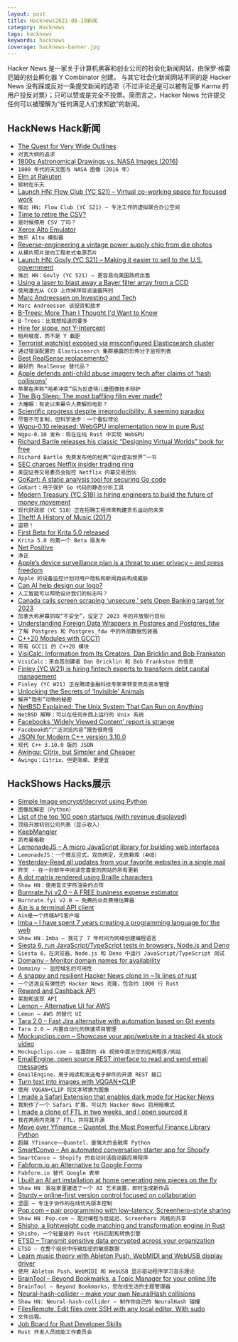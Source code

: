 ```yaml
---
layout: post
title: Hacknews2021-08-19新闻
category: Hacknews
tags: hacknews
keywords: hacknews
coverage: hacknews-banner.jpg
---
```


Hacker News 是一家关于计算机黑客和创业公司的社会化新闻网站，由保罗·格雷厄姆的创业孵化器 Y Combinator 创建。
与其它社会化新闻网站不同的是 Hacker News 没有踩或反对一条提交新闻的选项（不过评论还是可以被有足够 Karma 的用户投反对票）；只可以赞或是完全不投票。简而言之，Hacker News 允许提交任何可以被理解为“任何满足人们求知欲”的新闻。

## HackNews Hack新闻


- [The Quest for Very Wide Outlines](https://bgolus.medium.com/the-quest-for-very-wide-outlines-ba82ed442cd9)
- `对宽大纲的追求`
- [1800s Astronomical Drawings vs. NASA Images (2016)](https://www.nypl.org/blog/2016/08/19/1800s-astronomical-drawings)
- `1800 年代的天文图与 NASA 图像（2016 年）`
- [Elm at Rakuten](https://engineering.rakuten.today/post/elm-at-rakuten/)
- `榆树在乐天`
- [Launch HN: Flow Club (YC S21) – Virtual co-working space for focused work](item?id=28222242)
- `推出 HN: Flow Club (YC S21) – 专注工作的虚拟联合办公空间`
- [Time to retire the CSV?](https://www.bitsondisk.com/writing/2021/retire-the-csv/)
- `是时候停用 CSV 了吗？`
- [Xerox Alto Emulator](https://archives.loomcom.com/contraltojs/)
- `施乐 Alto 模拟器`
- [Reverse-engineering a vintage power supply chip from die photos](https://www.righto.com/2021/08/reverse-engineering-vintage-power.html)
- `从裸片照片逆向工程老式电源芯片`
- [Launch HN: Govly (YC S21) – Making it easier to sell to the U.S. government](item?id=28224792)
- `推出 HN：Govly (YC S21) – 更容易向美国政府出售`
- [Using a laser to blast away a Bayer filter array from a CCD](https://hackaday.com/2021/08/09/using-a-laser-to-blast-away-a-bayer-array/)
- `使用激光从 CCD 上炸掉拜耳滤波器阵列`
- [Marc Andreessen on Investing and Tech](https://richardhanania.substack.com/p/flying-x-wings-into-the-death-star)
- `Marc Andreessen 谈投资和技术`
- [B-Trees: More Than I Thought I'd Want to Know](https://benjamincongdon.me/blog/2021/08/17/B-Trees-More-Than-I-Thought-Id-Want-to-Know/)
- `B-Trees：比我想知道的要多`
- [Hire for slope, not Y-Intercept](https://matt-rickard.com/hire-slope-not-intercept/)
- `租用坡度，而不是 Y 截距`
- [Terrorist watchlist exposed via misconfigured Elasticsearch cluster](https://www.bleepingcomputer.com/news/security/secret-terrorist-watchlist-with-2-million-records-exposed-online/)
- `通过错误配置的 Elasticsearch 集群暴露的恐怖分子监视列表`
- [Best RealSense replacements?](https://github.com/IntelRealSense/librealsense/issues/9653)
- `最好的 RealSense 替代品？`
- [Apple defends anti-child abuse imagery tech after claims of ‘hash collisions’](https://www.vice.com/en/article/wx5yzq/apple-defends-its-anti-child-abuse-imagery-tech-after-claims-of-hash-collisions)
- `苹果在声称“哈希冲突”后为反虐待儿童图像技术辩护`
- [The Big Sleep: The most baffling film ever made?](https://www.bbc.com/culture/article/20210812-the-big-sleep-the-most-baffling-film-ever-made)
- `大睡眠：有史以来最令人费解的电影？`
- [Scientific progress despite irreproducibility: A seeming paradox](https://www.pnas.org/content/115/11/2632)
- `尽管不可复制，但科学进步：一个看似悖论`
- [Wgpu-0.10 released: WebGPU implementation now in pure Rust](https://gfx-rs.github.io/2021/08/18/release-0.10.html)
- `Wgpu-0.10 发布：现在在纯 Rust 中实现 WebGPU`
- [Richard Bartle releases his classic “Designing Virtual Worlds” book for free](https://nwn.blogs.com/nwn/2021/08/richard-bartle-designing-virtual-worlds-free-book.html)
- `Richard Bartle 免费发布他的经典“设计虚拟世界”一书`
- [SEC charges Netflix insider trading ring](https://www.sec.gov/news/press-release/2021-158)
- `美国证券交易委员会指控 Netflix 内幕交易团伙`
- [GoKart: A static analysis tool for securing Go code](https://github.com/praetorian-inc/gokart)
- `GoKart：用于保护 Go 代码的静态分析工具`
- [Modern Treasury (YC S18) is hiring engineers to build the future of money movement](https://jobs.ashbyhq.com/moderntreasury?departmentId=ee54bd63-1eab-4173-ae81-46e2b817fe57)
- `现代财政部（YC S18）正在招聘工程师来构建货币运动的未来`
- [Theft! A History of Music (2017)](https://web.law.duke.edu/musiccomic/)
- `盗窃！`
- [First Beta for Krita 5.0 released](https://krita.org/en/item/first-beta-for-krita-5-0-released/)
- `Krita 5.0 的第一个 Beta 版发布`
- [Net Positive](https://projects.qz.com/is/net-positive/)
- `净正`
- [Apple’s device surveillance plan is a threat to user privacy – and press freedom](https://freedom.press/news/apples-device-surveillance-plan-is-a-threat-to-user-privacy-and-press-freedom/)
- `Apple 的设备监控计划对用户隐私和新闻自由构成威胁`
- [Can AI help design our logo?](https://www.labelf.ai/blog/can-ai-help-design-our-logo)
- `人工智能可以帮助设计我们的标志吗？`
- [Canada calls screen scraping ‘unsecure,’ sets Open Banking target for 2023](https://finledger.com/2021/08/09/canada-sets-open-banking-target-for-2023/)
- `加拿大称屏幕抓取“不安全”，设定了 2023 年的开放银行目标`
- [Understanding Foreign Data Wrappers in Postgres and Postgres_fdw](https://blog.crunchydata.com/blog/understanding-postgres_fdw)
- `了解 Postgres 和 Postgres_fdw 中的外部数据包装器`
- [C++20 Modules with GCC11](https://blog.feabhas.com/2021/08/c20-modules-with-gcc11/)
- `带有 GCC11 的 C++20 模块`
- [VisiCalc: Information from Its Creators, Dan Bricklin and Bob Frankston](http://danbricklin.com/visicalc.htm)
- `VisiCalc：来自其创建者 Dan Bricklin 和 Bob Frankston 的信息`
- [Finley (YC W21) is hiring fintech experts to transform debt capital management](https://www.finleycms.com/careers/)
- `Finley (YC W21) 正在聘请金融科技专家来转变债务资本管理`
- [Unlocking the Secrets of ‘Invisible’ Animals](https://www.atlasobscura.com/articles/invisible-animals)
- `解开“隐形”动物的秘密`
- [NetBSD Explained: The Unix System That Can Run on Anything](https://www.makeuseof.com/what-is-netbsd/)
- `NetBSD 解释：可以在任何东西上运行的 Unix 系统`
- [Facebooks 'Widely Viewed Content' report is strange](https://ethanzuckerman.com/2021/08/18/i-read-facebooks-widely-viewed-content-report-its-really-strange/)
- `Facebook的“广泛浏览内容”报告很奇怪`
- [JSON for Modern C++ version 3.10.0](https://github.com/nlohmann/json/releases/tag/v3.10.0)
- `现代 C++ 3.10.0 版的 JSON`
- [Awingu: Citrix, but Simpler and Cheaper](https://www.awingu.com/migrate-to-awingu/)
- `Awingu：Citrix，但更简单、更便宜`


## HackShows Hacks展示

- [ Simple Image encrypt/decrypt using Python](https://github.com/s3nh/img-cryptor)
- `图像加解密（Python）`
- [ List of the top 100 open startups (with revenue displayed)](https://makerlead.com)
- `顶级开放初创公司列表（显示收入）`
- [ KeebMangler](https://github.com/Diablo-D3/KeebMangler)
- `凯布曼格勒`
- [ LemonadeJS – A micro JavaScript library for building web interfaces](https://lemonadejs.net/v1)
- `LemonadeJS：一个微反应式，双向绑定，无依赖库（4KB）`
- [ Yesterday-Read all updates from your favorite websites in a single mail](https://yesterday.poolhq.co/)
- `昨天 - 在一封邮件中阅读您喜爱的网站的所有更新`
- [ A dot matrix rendered using Braille characters](https://github.com/timfi/dotmatrix)
- `Show HN：使用盲文字符渲染的点阵`
- [ Burnrate.fyi v2.0 – A FREE business expense estimator](https://burnrate.fyi/)
- `Burnrate.fyi v2.0 – 免费的业务费用估算器`
- [ Ain is a terminal API client](https://github.com/jonaslu/ain)
- `Ain是一个终端API客户端`
- [ Imba – I have spent 7 years creating a programming language for the web](item?id=28207662)
- `Show HN：Imba – 我花了 7 年时间为网络创建编程语言`
- [ Siesta 6, run JavaScript/TypeScript tests in browsers, Node.js and Deno](https://siesta.works/)
- `Siesta 6，在浏览器、Node.js 和 Deno 中运行 JavaScript/TypeScript 测试`
- [ Domainy – Monitor domain names for availability](item?id=28209341)
- `Domainy – 监控域名的可用性`
- [ A snappy and resilient Hacker News clone in ~1k lines of rust](https://github.com/ivanceras/hackernews-sauron/)
- `一个活泼且有弹性的 Hacker News 克隆，包含约 1000 行 Rust`
- [ Reward and Cashback API](https://nector.io)
- `奖励和返现 API`
- [ Lemon – Alternative UI for AWS](https://uselemon.io/)
- `Lemon – AWS 的替代 UI`
- [ Tara 2.0 – Fast Jira alternative with automation based on Git events](https://tara.ai/)
- `Tara 2.0 – 内置自动化的快速项目管理`
- [ Mockupclips.com – Showcase your app/website in a tracked 4k stock video](https://mockupclips.com/)
- `Mockupclips.com – 在跟踪的 4k 视频中展示您的应用程序/网站`
- [ EmailEngine, open source REST interface to read and send email messages](https://github.com/postalsys/emailengine)
- `EmailEngine，用于阅读和发送电子邮件的开源 REST 接口`
- [ Turn text into images with VQGAN+CLIP](https://www.kapwing.com/ai-video-generator)
- `使用 VQGAN+CLIP 将文本转换为图像`
- [ I made a Safari Extension that enables dark mode for Hacker News](https://apps.apple.com/us/app/hndark/id1581606268?mt=12)
- `我制作了一个 Safari 扩展，可以为 Hacker News 启用暗模式`
- [ I made a clone of FTL in two weeks, and I open sourced it](https://github.com/Garfounkel/A-Leaf-In-Space)
- `我在两周内克隆了 FTL，并将其开源`
- [ Move over Yfinance – Quantel, the Most Powerful Finance Library Python](https://github.com/RatherBland/Quantel)
- `超越 Yfinance——Quantel，最强大的金融库 Python`
- [ SmartConvo – An automated conversation starter app for Shopify](https://smartconvo.user.com/b/)
- `SmartConvo – Shopify 的自动对话启动器应用程序`
- [ Fabform.io an Alternative to Google Forms](item?id=28219768)
- `Fabform.io 替代 Google 表单`
- [ I built an AI art installation at home generating new pieces on the fly](https://github.com/maxvfischer/DIY-ai-art)
- `Show HN：我在家里建造了一个 AI 艺术装置，即时生成新作品`
- [ Sturdy – online-first version control focused on collaboration](https://getsturdy.com/blog/2021-08-18-unbreaking-code-collaboration)
- `坚固 – 专注于协作的在线优先版本控制`
- [ Pop.com – pair programming with low-latency, Screenhero-style sharing](https://pop.com/home)
- `Show HN：Pop.com – 配对编程与低延迟、Screenhero 风格的共享`
- [ Shisho, a lightweight code matching and transformation engine in Rust](https://github.com/flatt-security/shisho)
- `Shisho，一个轻量级的 Rust 代码匹配和转换引擎`
- [ ETSD – Transmit sensitive data encrypted across your organization](https://github.com/spapas/etsd)
- `ETSD – 在整个组织中传输加密的敏感数据`
- [ Learn music theory with Ableton Push, WebMIDI and WebUSB display driver](https://github.com/greyivy/learn-push2-with-svelte)
- `使用 Ableton Push、WebMIDI 和 WebUSB 显示驱动程序学习音乐理论`
- [ BrainTool – Beyond Bookmarks, a Topic Manager for your online life](item?id=28223893)
- `BrainTool – Beyond Bookmarks，您在线生活的主题管理器`
- [ Neural-hash-collider – make your own NeuralHash collisions](https://github.com/anishathalye/neural-hash-collider)
- `Show HN: Neural-hash-collider – 制作你自己的 NeuralHash 碰撞`
- [ FilesRemote. Edit files over SSH with any local editor. With sudo](https://github.com/allanrbo/filesremote)
- `文件远程。`
- [ Job Board for Rust Developer Skills](https://rustjob.xyz/)
- `Rust 开发人员技能工作委员会`

